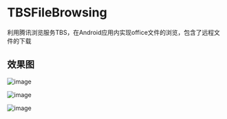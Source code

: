 # TBSFileBrowsing
利用腾讯浏览服务TBS，在Android应用内实现office文件的浏览，包含了远程文件的下载
## 效果图
![image](https://github.com/yangxch/TBSFileBrowsing/raw/master/screenshot/download.jpg)

![image](https://github.com/yangxch/TBSFileBrowsing/raw/master/screenshot/load.jpg)

![image](https://github.com/yangxch/TBSFileBrowsing/raw/master/screenshot/show.jpg)
